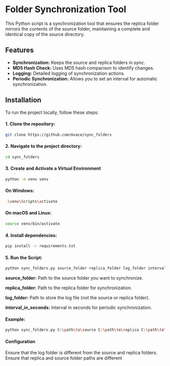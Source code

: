# Folder Synchronization Tool

This Python script is a synchronization tool that ensures the replica folder mirrors the contents of the source folder, maintaining a complete and identical copy of the source directory.

## Features

- **Synchronization:** Keeps the source and replica folders in sync.
- **MD5 Hash Check:** Uses MD5 hash comparison to identify changes.
- **Logging:** Detailed logging of synchronization actions.
- **Periodic Synchronization:** Allows you to set an interval for automatic synchronization.



## Installation

To run the project locally, follow these steps:

#### 1. Clone the repository:

   ```bash
   git clone https://github.com/mvace/sync_folders
   ```


#### 2. Navigate to the project directory:

```bash
cd sync_folders
```

#### 3. Create and Activate a Virtual Environment

```bash
python -m venv venv
```
#### On Windows:
```bash
.\venv\Scripts\activate
```

#### On macOS and Linux:
```bash
source venv/bin/activate
```

#### 4. Install dependencies:

```bash
pip install -r requirements.txt
```

#### 5. Run the Script:

```bash
python sync_folders.py source_folder replica_folder log_folder interval_in_seconds
```
**source_folder:** Path to the source folder you want to synchronize.

**replica_folder:** Path to the replica folder for synchronization.

**log_folder:** Path to store the log file (not the source or replica folder).

**interval_in_seconds:** Interval in seconds for periodic synchronization.

#### Example:

```bash
python sync_folders.py C:\path\to\source C:\path\to\replica C:\path\to\log 30
```

#### Configuration
Ensure that the log folder is different from the source and replica folders.
Ensure that replica and source folder paths are different

